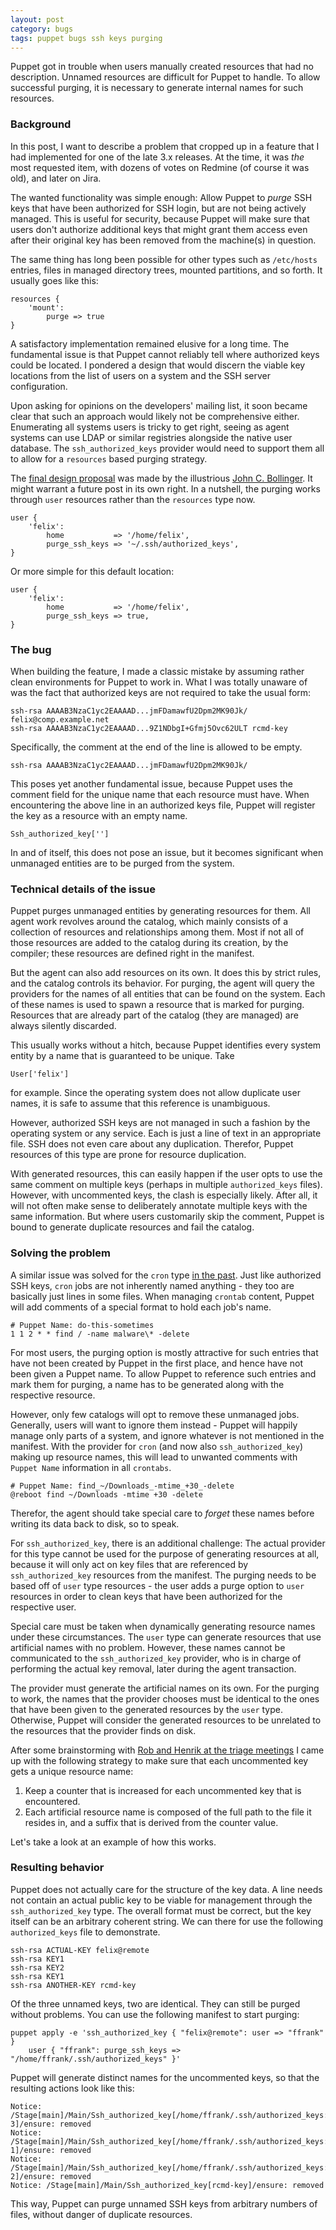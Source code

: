 ```yaml
---
layout: post
category: bugs
tags: puppet bugs ssh keys purging
---
```


Puppet got in trouble when users manually created resources that had no description.
Unnamed resources are difficult for Puppet to handle. To allow successful
purging, it is necessary to generate internal names for such resources.

### Background

In this post, I want to describe a problem that cropped up in a feature that I
had implemented for one of the late 3.x releases. At the time, it was *the*
most requested item, with dozens of votes on Redmine (of course it was old),
and later on Jira.

The wanted functionality was simple enough: Allow Puppet to *purge* SSH keys
that have been authorized for SSH login, but are not being actively managed.
This is useful for security, because Puppet will make sure that users don't
authorize additional keys that might grant them access even after their
original key has been removed from the machine(s) in question.

The same thing has long been possible for other types such as `/etc/hosts` entries,
files in managed directory trees, mounted partitions, and so forth. It usually
goes like this:

    resources {
        'mount':
            purge => true
    }

A satisfactory implementation remained elusive for a long time. The fundamental
issue is that Puppet cannot reliably tell where authorized keys could be located.
I pondered a design that would discern the viable key locations from the list
of users on a system and the SSH server configuration.

Upon asking for opinions on the developers' mailing list, it soon became clear
that such an approach would likely not be comprehensive either. Enumerating
all systems users is tricky to get right, seeing as agent systems can use LDAP or similar
registries alongside the native user database.
The `ssh_authorized_keys` provider would need to support them all
to allow for a `resources` based purging strategy.

The [final design proposal](https://groups.google.com/forum/#!msg/puppet-users/AgvUwA9RMLM/QWGeYMP_9xoJ)
was made by the illustrious [John C. Bollinger](https://www.linkedin.com/in/johncbollinger).
It might warrant a future post in its own right. In a nutshell, the purging
works through `user` resources rather than the `resources` type now.

    user {
        'felix':
            home           => '/home/felix',
            purge_ssh_keys => '~/.ssh/authorized_keys',
    }

Or more simple for this default location:

    user {
        'felix':
            home           => '/home/felix',
            purge_ssh_keys => true,
    }

### The bug

When building the feature, I made a classic mistake by assuming rather clean
environments for Puppet to work in. What I was totally unaware of was the fact
that authorized keys are not required to take the usual form:

    ssh-rsa AAAAB3NzaC1yc2EAAAAD...jmFDamawfU2Dpm2MK90Jk/ felix@comp.example.net
    ssh-rsa AAAAB3NzaC1yc2EAAAAD...9Z1NDbgI+Gfmj5Ovc62ULT rcmd-key

Specifically, the comment at the end of the line is allowed to be empty.

    ssh-rsa AAAAB3NzaC1yc2EAAAAD...jmFDamawfU2Dpm2MK90Jk/

This poses yet another fundamental issue, because Puppet uses the comment field
for the unique name that each resource must have. When encountering the above
line in an authorized keys file, Puppet will register the key as a resource
with an empty name.

    Ssh_authorized_key['']

In and of itself, this does not pose an issue, but it becomes significant
when unmanaged entities are to be purged from the system.

### Technical details of the issue

Puppet purges unmanaged entities by generating resources for them.
All agent work revolves around the catalog, which mainly consists
of a collection of resources and relationships among them.
Most if not all of those resources are added to the catalog during its
creation, by the compiler; these resources are defined right in the manifest.

But the agent can also add resources on its own. It does this by strict rules,
and the catalog controls its behavior. For purging, the agent will query
the providers for the names of all entities that can be found on the system.
Each of these names is used to spawn a resource that is marked for purging.
Resources that are already part of the catalog (they are managed) are always
silently discarded.

This usually works without a hitch, because Puppet identifies every system
entity by a name that is guaranteed to be unique. Take

    User['felix']

for example. Since the operating system does not allow duplicate user names, it is
safe to assume that this reference is unambiguous.

However, authorized SSH keys are not managed in such a fashion by the operating
system or any service. Each is just a line of text in an appropriate file. SSH
does not even care about any duplication. Therefor, Puppet resources of this type
are prone for resource duplication.

With generated resources, this can easily happen if the user opts to use
the same comment on multiple keys (perhaps in multiple `authorized_keys` files).
However, with uncommented keys, the clash is especially likely. After all,
it will not often make sense to deliberately annotate multiple keys with
the same information. But where users customarily skip the comment, Puppet
is bound to generate duplicate resources and fail the catalog.

### Solving the problem

A similar issue was solved for the `cron` type
[in the past](http://projects.reductivelabs.com/issues/3220).
Just like authorized SSH keys, `cron` jobs are not inherently
named anything - they too are basically just lines in some files.
When managing `crontab` content, Puppet will add comments of a special
format to hold each job's name.

    # Puppet Name: do-this-sometimes
    1 1 2 * * find / -name malware\* -delete

For most users, the purging option is mostly attractive for such
entries that have not been created by Puppet in the first place, and hence
have not been given a Puppet name. To allow Puppet to reference such entries
and mark them for purging, a name has to be generated along with the respective
resource.

However, only few catalogs will opt to remove these unmanaged jobs.
Generally, users will want to ignore them instead - Puppet will happily manage
only parts of a system, and ignore whatever is not mentioned in the manifest.
With the provider for `cron` (and now also `ssh_authorized_key`) making up
resource names, this will lead to unwanted comments with `Puppet Name` information
in all `crontabs`.

    # Puppet Name: find_~/Downloads_-mtime_+30_-delete
    @reboot find ~/Downloads -mtime +30 -delete

Therefor, the agent should take special care to *forget* these names before
writing its data back to disk, so to speak.

For `ssh_authorized_key`, there is an additional challenge: The actual provider
for this type cannot be used for the purpose of generating resources at all,
because it will only act on key files that are referenced by `ssh_authorized_key`
resources from the manifest. The purging needs to be based off of `user` type
resources - the user adds a purge option to `user` resources in order to clean
keys that have been authorized for the respective user.

Special care must be taken when dynamically generating resource names under these
circumstances. The `user` type can generate resources that use artificial
names with no problem. However, these names cannot be communicated to the
`ssh_authorized_key` provider, who is in charge of performing the actual
key removal, later during the agent transaction.

The provider must generate the artificial names on its own. For the purging
to work, the names that the provider chooses must be identical to the ones
that have been given to the generated resources by the `user` type. Otherwise,
Puppet will consider the generated resources to be unrelated to the resources
that the provider finds on disk.

After some brainstorming with
[Rob and Henrik at the triage meetings](https://github.com/puppet-community/community-triage/blob/master/core/notes/2014-10-15.md)
I came up with the following strategy to make sure that each uncommented key
gets a unique resource name:

 1. Keep a counter that is increased for each uncommented key that is encountered.
 2. Each artificial resource name is composed of the full path to the file
 it resides in, and a suffix that is derived from the counter value.

Let's take a look at an example of how this works.

### Resulting behavior

Puppet does not actually care for the structure of the key data. A line needs not
contain an actual public key to be viable for management through the
`ssh_authorized_key` type. The overall format must be correct, but the key itself
can be an arbitrary coherent string. We can there for use the following
`authorized_keys` file to demonstrate.

    ssh-rsa ACTUAL-KEY felix@remote
    ssh-rsa KEY1
    ssh-rsa KEY2
    ssh-rsa KEY1
    ssh-rsa ANOTHER-KEY rcmd-key

Of the three unnamed keys, two are identical. They can still be purged without
problems. You can use the following manifest to start purging:

    puppet apply -e 'ssh_authorized_key { "felix@remote": user => "ffrank" }
        user { "ffrank": purge_ssh_keys => "/home/ffrank/.ssh/authorized_keys" }'

Puppet will generate distinct names for the uncommented keys, so that
the resulting actions look like this:

    Notice: /Stage[main]/Main/Ssh_authorized_key[/home/ffrank/.ssh/authorized_keys:unnamed-3]/ensure: removed
    Notice: /Stage[main]/Main/Ssh_authorized_key[/home/ffrank/.ssh/authorized_keys:unnamed-1]/ensure: removed
    Notice: /Stage[main]/Main/Ssh_authorized_key[/home/ffrank/.ssh/authorized_keys:unnamed-2]/ensure: removed
    Notice: /Stage[main]/Main/Ssh_authorized_key[rcmd-key]/ensure: removed

This way, Puppet can purge unnamed SSH keys from arbitrary numbers of files,
without danger of duplicate resources.
